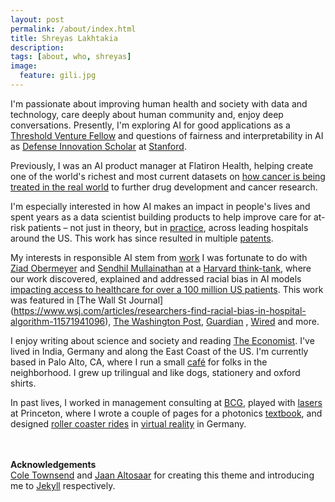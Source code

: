 ```yaml
---
layout: post
permalink: /about/index.html
title: Shreyas Lakhtakia
description: 
tags: [about, who, shreyas]
image:
  feature: gili.jpg
---
```

<!-- 
**<center>Pronounced Sh-ray-us Luckh-tuck-ia</center>**
 -->
I'm passionate about improving human health and society with data and technology, care deeply about human community and, enjoy deep conversations. Presently, I'm exploring AI for good applications as a [Threshold Venture Fellow](https://stvp.stanford.edu/tvf#Current-Cohort) and questions of fairness and interpretability in AI  as [Defense Innovation Scholar](https://gordianknot.stanford.edu/people/shreyas-lakhtakia) at [Stanford](https://msande.stanford.edu/). 

Previously, I was an AI product manager at Flatiron Health, helping create one of the world's richest and most current datasets on [how cancer is being treated in the real world](https://flatiron.com/resources/using-machine-learning-to-reimagine-the-infrastructure-of-cancer-care) to further drug development and cancer research.

I'm especially interested in how AI makes an impact in people's lives and spent years as a data scientist building products to help improve care for at-risk patients – not just in theory, but in [practice](http://healthcommunity.nature.com/posts/ml-signal), across leading hospitals around the US. This work has since resulted in multiple [patents](https://patents.google.com/patent/WO2021188172A1/en?inventor=shreyas+lakhtakia&oq=shreyas+lakhtakia).

My interests in responsible AI stem from [work](https://www.wsj.com/articles/researchers-find-racial-bias-in-hospital-algorithm-11571941096) I was fortunate to do with [Ziad Obermeyer](http://ziadobermeyer.com/) and [Sendhil Mullainathan](https://www.chicagobooth.edu/faculty/directory/m/sendhil-mullainathan) at a [Harvard think-tank](http://www.labsysmed.org), where our work discovered, explained and addressed racial bias in AI models [ impacting access to healthcare for over a 100 million US patients](https://www.washingtonpost.com/health/2019/10/24/racial-bias-medical-algorithm-favors-white-patients-over-sicker-black-patients/). This work was featured in [The Wall St Journal] (https://www.wsj.com/articles/researchers-find-racial-bias-in-hospital-algorithm-11571941096), [The Washington Post](https://www.washingtonpost.com/health/2019/10/24/racial-bias-medical-algorithm-favors-white-patients-over-sicker-black-patients/), [Guardian](https://www.theguardian.com/society/2019/oct/25/healthcare-algorithm-racial-biases-optum) , [Wired](https://www.wired.com/story/how-algorithm-favored-whites-over-blacks-health-care/) and more.

I enjoy writing about science and society and reading [The Economist](https://www.economist.com). I've lived in India, Germany and along the East Coast of the US. I'm currently based in Palo Alto, CA, where I run a small [café](https://beaglecafe.xyz/) for folks in the neighborhood. I grew up trilingual and like dogs, stationery and oxford shirts. 

In past lives, I worked in management consulting at [BCG](https://www.bcg.com/), played with [lasers](https://ee.princeton.edu/) at Princeton, where I wrote a couple of pages for a photonics [textbook](https://www.amazon.com/Neuromorphic-Photonics-Paul-R-Prucnal/dp/1498725228), and designed [roller coaster rides](https://drive.google.com/file/d/0BzFqeouFB7n1VHphTF9URmxRUkE/view?usp=sharing&resourcekey=0-KRpTQc8Cuvw4YZnX895jWA) in [virtual reality](https://de.wikipedia.org/wiki/Robocoaster) in Germany.


<br><br>
**Acknowledgements**<br>
[Cole Townsend](http://twnsnd.co/) and [Jaan Altosaar](https://jaan.io/about/) for creating this theme and introducing me to [Jekyll](https://jekyllrb.com/) respectively.
